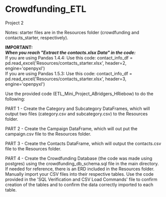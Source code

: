 # Crowdfunding_ETL
Project 2

Notes: starter files are in the Resources folder (crowdfunding and contacts_starter, respectively).

<b>IMPORTANT:</b></br>
<b><i>When you reach "Extract the contacts.xlsx Data" in the code:</br></b></i>
If you are using Pandas 1.4.4: Use this code: contact_info_df = pd.read_excel('Resources/contacts_starter.xlsx', header=2, engine='openpyxl')</br>
If you are using Pandas 1.5.3: Use this code: contact_info_df = pd.read_excel('Resources/contacts_starter.xlsx', header=3, engine='openpyxl')</br>

Use the provided code (ETL_Mini_Project_ABridgers_HRiebow) to do the following:

PART 1 - Create the Category and Subcategory DataFrames, which will output two files (category.csv and subcategory.csv) to the Resources folder.

PART 2 - Create the Campaign DataFrame, which will out put the campaign.csv file to the Resources folder.

PART 3 - Create the Contacts DataFrame, which will output the contacts.csv file to the Resources folder.
    
PART 4 - Create the Crowdfunding Database (the code was made using postgres) using the crowdfunding_db_schema.sql file in the main directory. If needed for reference, there is an ERD included in the Resources folder. Manually import your CSV files into their respective tables. Use the code provided in the 'SQL Verification and CSV Load Commands' file to confirm creation of the tables and to confirm the data correctly imported to each table.
